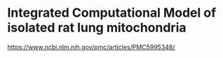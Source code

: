 # Integrated Computational Model of isolated rat lung mitochondria

https://www.ncbi.nlm.nih.gov/pmc/articles/PMC5995348/
